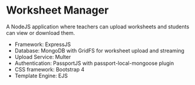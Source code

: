 <h1>Worksheet Manager</h1>

<p>A NodeJS application where teachers can upload worksheets and students can view or download them.</p> 

<ul>
    <li>Framework: ExpressJS</li>
    <li>Database: MongoDB with GridFS for worksheet upload and streaming</li>
    <li>Upload Service: Multer</li>
    <li>Authentication: PassportJS with passport-local-mongoose plugin</li>
    <li>CSS framework: Bootstrap 4</li>
    <li>Template Engine: EJS</li>
</ul>